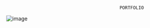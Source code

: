                                               PORTFOLIO
![image](https://github.com/Rutvikghaskata/portfolio/assets/96057183/691fdf9b-d67a-4ef5-9e1e-10769e3997b4)
